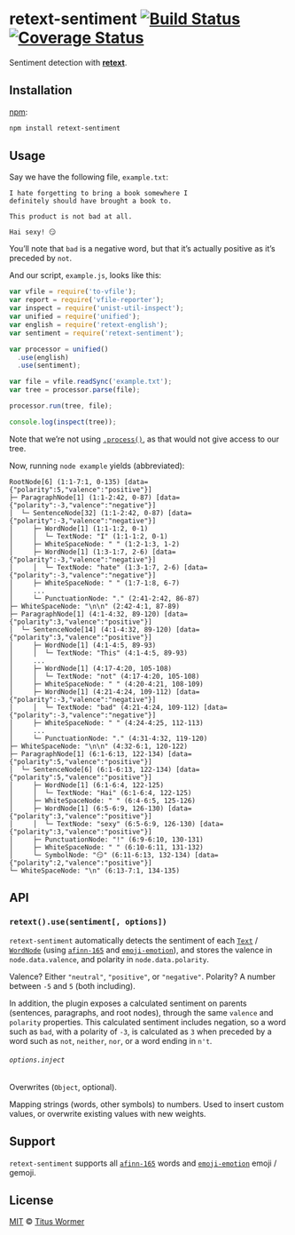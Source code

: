 # retext-sentiment [![Build Status][travis-badge]][travis] [![Coverage Status][codecov-badge]][codecov]

Sentiment detection with [**retext**][retext].

## Installation

[npm][]:

```bash
npm install retext-sentiment
```

## Usage

Say we have the following file, `example.txt`:

```text
I hate forgetting to bring a book somewhere I
definitely should have brought a book to.

This product is not bad at all.

Hai sexy! 😏
```

You’ll note that `bad` is a negative word, but that it’s actually positive
as it’s preceded by `not`.

And our script, `example.js`, looks like this:

```javascript
var vfile = require('to-vfile');
var report = require('vfile-reporter');
var inspect = require('unist-util-inspect');
var unified = require('unified');
var english = require('retext-english');
var sentiment = require('retext-sentiment');

var processor = unified()
  .use(english)
  .use(sentiment);

var file = vfile.readSync('example.txt');
var tree = processor.parse(file);

processor.run(tree, file);

console.log(inspect(tree));
```

Note that we’re not using [`.process()`][process], as that would not give
access to our tree.

Now, running `node example` yields (abbreviated):

```text
RootNode[6] (1:1-7:1, 0-135) [data={"polarity":5,"valence":"positive"}]
├─ ParagraphNode[1] (1:1-2:42, 0-87) [data={"polarity":-3,"valence":"negative"}]
│  └─ SentenceNode[32] (1:1-2:42, 0-87) [data={"polarity":-3,"valence":"negative"}]
│     ├─ WordNode[1] (1:1-1:2, 0-1)
│     │  └─ TextNode: "I" (1:1-1:2, 0-1)
│     ├─ WhiteSpaceNode: " " (1:2-1:3, 1-2)
│     ├─ WordNode[1] (1:3-1:7, 2-6) [data={"polarity":-3,"valence":"negative"}]
│     │  └─ TextNode: "hate" (1:3-1:7, 2-6) [data={"polarity":-3,"valence":"negative"}]
│     ├─ WhiteSpaceNode: " " (1:7-1:8, 6-7)
│     ...
│     └─ PunctuationNode: "." (2:41-2:42, 86-87)
├─ WhiteSpaceNode: "\n\n" (2:42-4:1, 87-89)
├─ ParagraphNode[1] (4:1-4:32, 89-120) [data={"polarity":3,"valence":"positive"}]
│  └─ SentenceNode[14] (4:1-4:32, 89-120) [data={"polarity":3,"valence":"positive"}]
│     ├─ WordNode[1] (4:1-4:5, 89-93)
│     │  └─ TextNode: "This" (4:1-4:5, 89-93)
│     ...
│     ├─ WordNode[1] (4:17-4:20, 105-108)
│     │  └─ TextNode: "not" (4:17-4:20, 105-108)
│     ├─ WhiteSpaceNode: " " (4:20-4:21, 108-109)
│     ├─ WordNode[1] (4:21-4:24, 109-112) [data={"polarity":-3,"valence":"negative"}]
│     │  └─ TextNode: "bad" (4:21-4:24, 109-112) [data={"polarity":-3,"valence":"negative"}]
│     ├─ WhiteSpaceNode: " " (4:24-4:25, 112-113)
│     ...
│     └─ PunctuationNode: "." (4:31-4:32, 119-120)
├─ WhiteSpaceNode: "\n\n" (4:32-6:1, 120-122)
├─ ParagraphNode[1] (6:1-6:13, 122-134) [data={"polarity":5,"valence":"positive"}]
│  └─ SentenceNode[6] (6:1-6:13, 122-134) [data={"polarity":5,"valence":"positive"}]
│     ├─ WordNode[1] (6:1-6:4, 122-125)
│     │  └─ TextNode: "Hai" (6:1-6:4, 122-125)
│     ├─ WhiteSpaceNode: " " (6:4-6:5, 125-126)
│     ├─ WordNode[1] (6:5-6:9, 126-130) [data={"polarity":3,"valence":"positive"}]
│     │  └─ TextNode: "sexy" (6:5-6:9, 126-130) [data={"polarity":3,"valence":"positive"}]
│     ├─ PunctuationNode: "!" (6:9-6:10, 130-131)
│     ├─ WhiteSpaceNode: " " (6:10-6:11, 131-132)
│     └─ SymbolNode: "😏" (6:11-6:13, 132-134) [data={"polarity":2,"valence":"positive"}]
└─ WhiteSpaceNode: "\n" (6:13-7:1, 134-135)
```

## API

### `retext().use(sentiment[, options])`

`retext-sentiment` automatically detects the sentiment of each
[`Text`][text] / [`WordNode`][word] (using [`afinn-165`][afinn]
and [`emoji-emotion`][emoticon]), and stores the valence in
`node.data.valence`, and polarity in `node.data.polarity`.

Valence?  Either `"neutral"`, `"positive"`, or `"negative"`.  Polarity?
A number between `-5` and `5` (both including).

In addition, the plugin exposes a calculated sentiment on parents
(sentences, paragraphs, and root nodes), through the same `valence`
and `polarity` properties.  This calculated sentiment includes negation,
so a word such as `bad`, with a polarity of `-3`, is calculated as `3`
when preceded by a word such as `not`, `neither`, `nor`, or a word ending
in `n't`.

###### `options.inject`

Overwrites (`Object`, optional).

Mapping strings (words, other symbols) to numbers.  Used to insert custom
values, or overwrite existing values with new weights.

## Support

`retext-sentiment` supports all [`afinn-165`][afinn] words and
[`emoji-emotion`][emoticon] emoji / gemoji.

## License

[MIT][license] © [Titus Wormer][author]

<!-- Definitions -->

[travis-badge]: https://img.shields.io/travis/wooorm/retext-sentiment.svg

[travis]: https://travis-ci.org/wooorm/retext-sentiment

[codecov-badge]: https://img.shields.io/codecov/c/github/wooorm/retext-sentiment.svg

[codecov]: https://codecov.io/github/wooorm/retext-sentiment

[npm]: https://docs.npmjs.com/cli/install

[license]: LICENSE

[author]: http://wooorm.com

[retext]: https://github.com/wooorm/retext

[text]: https://github.com/syntax-tree/nlcst#textnode

[word]: https://github.com/syntax-tree/nlcst#word

[afinn]: https://github.com/wooorm/afinn-165

[emoticon]: https://github.com/wooorm/emoji-emotion

[process]: https://github.com/unifiedjs/unified#processorprocessfilevalue-done
